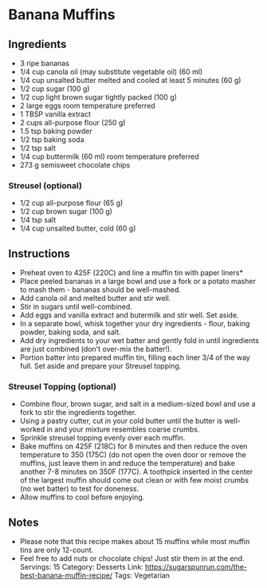 # Banana Muffins
## Ingredients
- 3 ripe bananas
- 1/4 cup canola oil (may substitute vegetable oil) (60 ml)
- 1/4 cup unsalted butter melted and cooled at least 5 minutes (60 g)
- 1/2 cup sugar (100 g)
- 1/2 cup light brown sugar tightly packed (100 g)
- 2 large eggs room temperature preferred
- 1 TBSP vanilla extract
- 2 cups all-purpose flour (250 g)
- 1.5 tsp baking powder
- 1/2 tsp baking soda
- 1/2 tsp salt
- 1/4 cup buttermilk (60 ml) room temperature preferred
- 273 g semisweet chocolate chips
### Streusel (optional)
- 1/2 cup all-purpose flour (65 g)
- 1/2 cup brown sugar (100 g)
- 1/4 tsp salt
- 1/4 cup unsalted butter, cold (60 g)
## Instructions
- Preheat oven to 425F (220C) and line a muffin tin with paper liners*
- Place peeled bananas in a large bowl and use a fork or a potato masher to mash them - bananas should be well-mashed.
- Add canola oil and melted butter and stir well.
- Stir in sugars until well-combined.
- Add eggs and vanilla extract and butermilk and stir well. Set aside.
- In a separate bowl, whisk together your dry ingredients - flour, baking powder, baking soda, and salt.
- Add dry ingredients to your wet batter and gently fold in until ingredients are just combined (don't over-mix the batter!).
- Portion batter into prepared muffin tin, filling each liner 3/4 of the way full. Set aside and prepare your Streusel topping.
### Streusel Topping (optional)
- Combine flour, brown sugar, and salt in a medium-sized bowl and use a fork to stir the ingredients together.
- Using a pastry cutter, cut in your cold butter until the butter is well-worked in and your mixture resembles coarse crumbs.
- Sprinkle streusel topping evenly over each muffin.
- Bake muffins on 425F (218C) for 8 minutes and then reduce the oven temperature to 350 (175C) (do not open the oven door or remove the muffins, just leave them in and reduce the temperature) and bake another 7-8 minutes on 350F (177C). A toothpick inserted in the center of the largest muffin should come out clean or with few moist crumbs (no wet batter) to test for doneness.
- Allow muffins to cool before enjoying.
## Notes
- Please note that this recipe makes about 15 muffins while most muffin tins are only 12-count.
- Feel free to add nuts or chocolate chips! Just stir them in at the end.
Servings: 15
Category: Desserts
Link: https://sugarspunrun.com/the-best-banana-muffin-recipe/
Tags: Vegetarian
